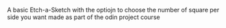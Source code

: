 A basic Etch-a-Sketch with the optiojn to choose the number of square per side you want made as part of the odin project course
